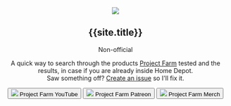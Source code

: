 
<header class="flex flex-1 flex-col p-10 bg-white">
  <div class="flex flex-1">
    <nav class="flex flex-col" role="navigation">
      <div class="flex flex-col items-start">
        <a href="{{ site.github.url }}/" title="{{site.description}}"  class="mr-6 lg:mr-0 mb-4">
          <img src="{{ site.github.url }}/assets/icon/logo.svg" class="w-40">      
        </a>
        <div class="flex flex-col">
          <h1 class="lg:mb-1 text-gray-900 text-2xl font-semibold">{{site.title}}</h1>
          <p class="mb-6 lg:mb-16 text-gray-400 text-base font-semibold">Non-official</p>
        </div>
      </div>
      <p class="mb-6 lg:mb-0 text-gray-900 text-base font-regular">
        A quick way to search through the products <a class="text-red-600 hover:text-red-700 hover:no-underline" href="https://www.youtube.com/c/projectfarm" target="_blank" >Project Farm</a> tested and the results, in case if you are already inside Home Depot.<br>Saw something off? <a class="text-red-600 hover:text-red-700 hover:no-underline" href="https://github.com/rickyzhangca/project-farm-results/issues" target="_blank">Create an issue</a> so I'll fix it.
      </p>
      <!--
      <ul class="flex mt-8 sm:mt-0 space-x-4 items-center self-center">
        {% for item in site.data.navigation %}
        <li>
          <a
            href="{{ site.github.url }}{{item.url}}"
            title="{{item.title}}"
            class="capitalize py-1 text-blue-500 hover:text-blue-700 no-underline hover:underline"
            >{{item.name}}</a
          >
        </li>
        {% endfor %}
      </ul>
      -->      
    </nav>
  </div>
  <div class="flex flex-row space-x-1 lg:block lg:flex-col lg:space-x-0 lg:space-y-1">
    <button class="flex justify-center items-center space-x-4 bg-red-600 hover:bg-red-700 text-white font-medium py-3 lg:py-3.5 px-4 rounded" 
    onclick=" window.open('https://www.youtube.com/c/projectfarm','_blank')">
      <img src="{{ site.github.url }}/assets/images/youtube.svg">
      <span class="hidden lg:block lg:ml-3">Project Farm YouTube</span>
    </button>
    <button class="flex justify-center items-center space-x-4 bg-white hover:bg-gray-100 text-gray-900 border border-gray-200 font-medium py-3 px-4 rounded" 
    onclick=" window.open('https://www.patreon.com/projectfarm','_blank')">
      <img src="{{ site.github.url }}/assets/images/patreon.svg">
      <span class="hidden lg:block lg:ml-3">Project Farm Patreon</span>
    </button>
    <button class="flex justify-center items-center space-x-4 bg-white hover:bg-gray-100 text-gray-900 border border-gray-200 font-medium py-3 px-4 rounded" 
    onclick=" window.open('https://project-farm.com/','_blank')">
      <img src="{{ site.github.url }}/assets/images/merch.svg">
      <span class="hidden lg:block lg:ml-3">Project Farm Merch</span>
    </button>
    
  </div>
</header>
